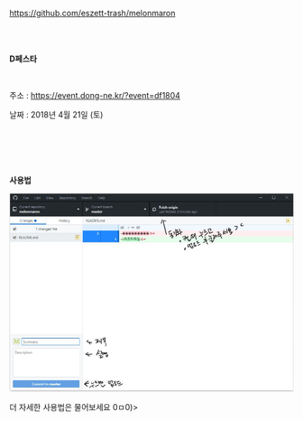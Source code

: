 ﻿﻿https://github.com/eszett-trash/melonmaron
 
 <br><br>

**D페스타**

<br>

주소 : <https://event.dong-ne.kr/?event=df1804><br>

날짜 : 2018년 4월 21일 (토)


<br><br><br><br>






**사용법**

<img src = "https://github.com/eszett-trash/melonmaron/blob/master/999_etc/img.JPG?raw=true">

더 자세한 사용법은 물어보세요 0ㅁ0)>
